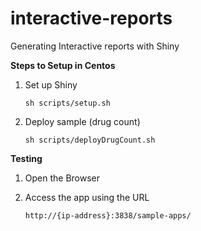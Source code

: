 # interactive-reports
Generating Interactive reports with Shiny

**Steps to Setup in Centos**

1) Set up Shiny 

    `sh scripts/setup.sh`
2) Deploy sample (drug count)

    `sh scripts/deployDrugCount.sh`

**Testing**

1) Open the Browser
2) Access the app using the URL  
      
     `http://{ip-address}:3838/sample-apps/`



